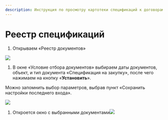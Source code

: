 ```yaml
---
description: Инструкция по просмотру картотеки спецификаций к договорам
---
```


# Реестр спецификаций

1. Открываем «Реестр документов»

![](<../../.gitbook/assets/0 (90).png>)

1. В окне «Условие отбора документов» выбираем даты документов, объект, и тип документа «Спецификация на закупку», после чего нажимаем на кнопку «**Установить**».

Можно запомнить выбор параметров, выбрав пункт «Сохранить настройки последнего входа».

![](<../../.gitbook/assets/1 (32).png>)

1. Откроется окно с выбранными документами![](<../../.gitbook/assets/2 (63).png>)

